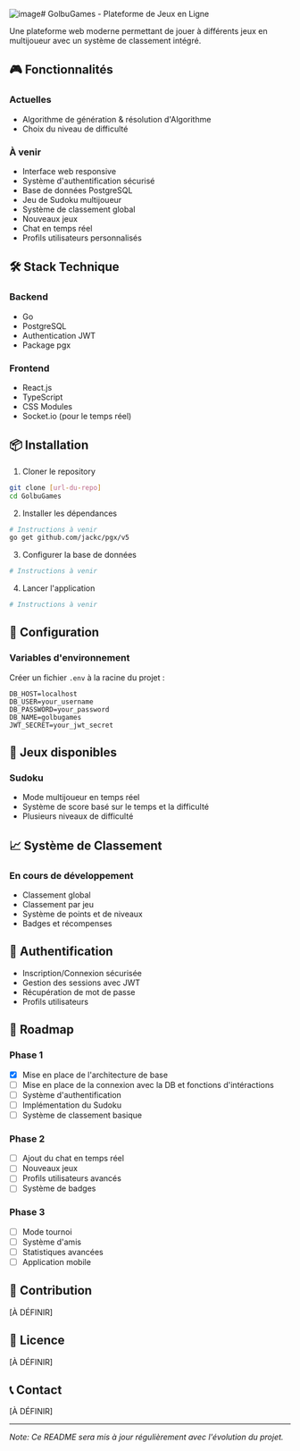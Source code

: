 ![image](https://github.com/user-attachments/assets/c3e181af-ca3a-491d-8d87-09eb13543526)# GolbuGames - Plateforme de Jeux en Ligne

Une plateforme web moderne permettant de jouer à différents jeux en multijoueur avec un système de classement intégré.

## 🎮 Fonctionnalités

### Actuelles
- Algorithme de génération & résolution d'Algorithme
- Choix du niveau de difficulté

### À venir
- Interface web responsive
- Système d'authentification sécurisé
- Base de données PostgreSQL
- Jeu de Sudoku multijoueur
- Système de classement global
- Nouveaux jeux
- Chat en temps réel
- Profils utilisateurs personnalisés

## 🛠 Stack Technique

### Backend
- Go
- PostgreSQL
- Authentication JWT
- Package pgx

### Frontend
- React.js
- TypeScript
- CSS Modules
- Socket.io (pour le temps réel)

## 📦 Installation

1. Cloner le repository
```bash
git clone [url-du-repo]
cd GolbuGames
```

2. Installer les dépendances 
```bash
# Instructions à venir
go get github.com/jackc/pgx/v5
```

3. Configurer la base de données
```bash
# Instructions à venir
```

4. Lancer l'application
```bash
# Instructions à venir
```

## 🔧 Configuration

### Variables d'environnement
Créer un fichier `.env` à la racine du projet :
```env
DB_HOST=localhost
DB_USER=your_username
DB_PASSWORD=your_password
DB_NAME=golbugames
JWT_SECRET=your_jwt_secret
```

## 🎲 Jeux disponibles

### Sudoku
- Mode multijoueur en temps réel
- Système de score basé sur le temps et la difficulté
- Plusieurs niveaux de difficulté

## 📈 Système de Classement

### En cours de développement
- Classement global
- Classement par jeu
- Système de points et de niveaux
- Badges et récompenses

## 🔐 Authentification

- Inscription/Connexion sécurisée
- Gestion des sessions avec JWT
- Récupération de mot de passe
- Profils utilisateurs

## 🚀 Roadmap

### Phase 1
- [x] Mise en place de l'architecture de base
- [ ] Mise en place de la connexion avec la DB et fonctions d'intéractions
- [ ] Système d'authentification
- [ ] Implémentation du Sudoku
- [ ] Système de classement basique

### Phase 2
- [ ] Ajout du chat en temps réel
- [ ] Nouveaux jeux
- [ ] Profils utilisateurs avancés
- [ ] Système de badges

### Phase 3
- [ ] Mode tournoi
- [ ] Système d'amis
- [ ] Statistiques avancées
- [ ] Application mobile

## 👥 Contribution

[À DÉFINIR]

## 📝 Licence

[À DÉFINIR]

## 📞 Contact

[À DÉFINIR]

---

*Note: Ce README sera mis à jour régulièrement avec l'évolution du projet.*

